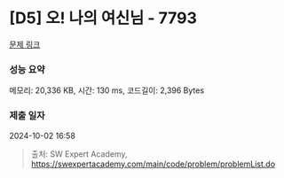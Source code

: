 # [D5] 오! 나의 여신님 - 7793 

[문제 링크](https://swexpertacademy.com/main/code/problem/problemDetail.do?contestProbId=AWsBQpPqMNMDFARG) 

### 성능 요약

메모리: 20,336 KB, 시간: 130 ms, 코드길이: 2,396 Bytes

### 제출 일자

2024-10-02 16:58



> 출처: SW Expert Academy, https://swexpertacademy.com/main/code/problem/problemList.do
